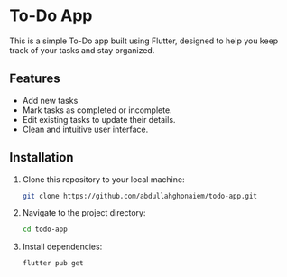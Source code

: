 # To-Do App

This is a simple To-Do app built using Flutter, designed to help you keep track of your tasks and stay organized.

## Features

- Add new tasks 
- Mark tasks as completed or incomplete.
- Edit existing tasks to update their details.
- Clean and intuitive user interface.

## Installation

1. Clone this repository to your local machine:
   ```bash
   git clone https://github.com/abdullahghonaiem/todo-app.git

   
2. Navigate to the project directory:
   ```bash
   cd todo-app

3. Install dependencies:
   ```bash
   flutter pub get

   

